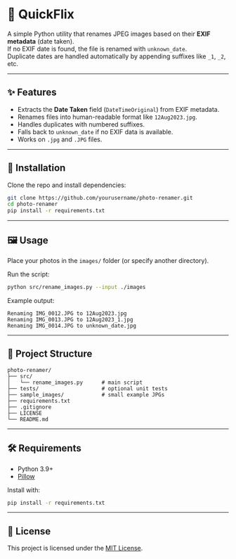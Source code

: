# 📸 QuickFlix

A simple Python utility that renames JPEG images based on their **EXIF metadata** (date taken).  
If no EXIF date is found, the file is renamed with `unknown_date`.  
Duplicate dates are handled automatically by appending suffixes like `_1`, `_2`, etc.

---

## ✨ Features

- Extracts the **Date Taken** field (`DateTimeOriginal`) from EXIF metadata.
- Renames files into human-readable format like `12Aug2023.jpg`.
- Handles duplicates with numbered suffixes.
- Falls back to `unknown_date` if no EXIF data is available.
- Works on `.jpg` and `.JPG` files.

---

## 🚀 Installation

Clone the repo and install dependencies:

```bash
git clone https://github.com/yourusername/photo-renamer.git
cd photo-renamer
pip install -r requirements.txt
```

---

## 🖼️ Usage

Place your photos in the `images/` folder (or specify another directory).

Run the script:

```bash
python src/rename_images.py --input ./images
```

Example output:

```
Renaming IMG_0012.JPG to 12Aug2023.jpg
Renaming IMG_0013.JPG to 12Aug2023_1.jpg
Renaming IMG_0014.JPG to unknown_date.jpg
```

---

## 📂 Project Structure

```
photo-renamer/
├── src/
│   └── rename_images.py      # main script
├── tests/                    # optional unit tests
├── sample_images/            # small example JPGs
├── requirements.txt
├── .gitignore
├── LICENSE
└── README.md
```

---

## 🛠️ Requirements

- Python 3.9+
- [Pillow](https://pypi.org/project/Pillow/)

Install with:

```bash
pip install -r requirements.txt
```

---

## 📄 License

This project is licensed under the [MIT License](LICENSE).
